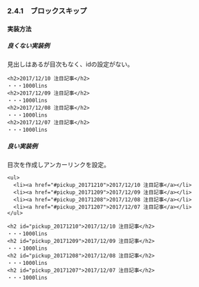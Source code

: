 ### 2.4.1　ブロックスキップ

#### 実装方法

##### 良くない実装例
見出しはあるが目次もなく、idの設定がない。
```
<h2>2017/12/10 注目記事</h2>
・・・1000lins
<h2>2017/12/09 注目記事</h2>
・・・1000lins
<h2>2017/12/08 注目記事</h2>
・・・1000lins
<h2>2017/12/07 注目記事</h2>
・・・1000lins
```

##### 良い実装例
目次を作成しアンカーリンクを設定。
```
<ul>
  <li><a href="#pickup_20171210">2017/12/10 注目記事</a></li>
  <li><a href="#pickup_20171209">2017/12/09 注目記事</a></li>
  <li><a href="#pickup_20171208">2017/12/08 注目記事</a></li>
  <li><a href="#pickup_20171207">2017/12/07 注目記事</a></li>
</ul>

<h2 id="pickup_20171210">2017/12/10 注目記事</h2>
・・・1000lins
<h2 id="pickup_20171209">2017/12/09 注目記事</h2>
・・・1000lins
<h2 id="pickup_20171208">2017/12/08 注目記事</h2>
・・・1000lins
<h2 id="pickup_20171207">2017/12/07 注目記事</h2>
・・・1000lins
```
